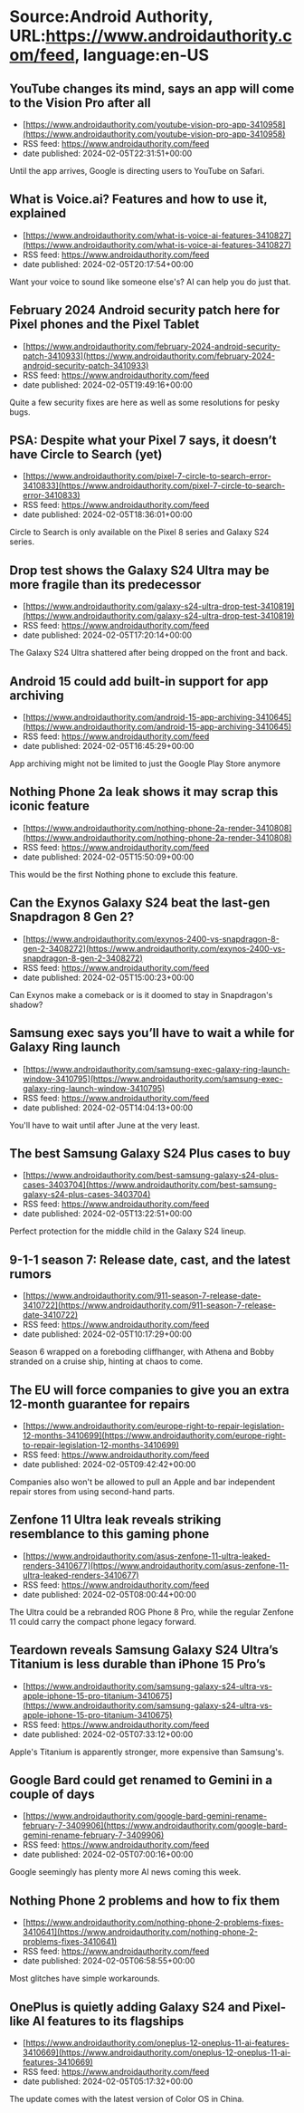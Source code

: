 # Source:Android Authority, URL:https://www.androidauthority.com/feed, language:en-US

## YouTube changes its mind, says an app will come to the Vision Pro after all
 - [https://www.androidauthority.com/youtube-vision-pro-app-3410958](https://www.androidauthority.com/youtube-vision-pro-app-3410958)
 - RSS feed: https://www.androidauthority.com/feed
 - date published: 2024-02-05T22:31:51+00:00

Until the app arrives, Google is directing users to YouTube on Safari.

## What is Voice.ai? Features and how to use it, explained
 - [https://www.androidauthority.com/what-is-voice-ai-features-3410827](https://www.androidauthority.com/what-is-voice-ai-features-3410827)
 - RSS feed: https://www.androidauthority.com/feed
 - date published: 2024-02-05T20:17:54+00:00

Want your voice to sound like someone else's? AI can help you do just that.

## February 2024 Android security patch here for Pixel phones and the Pixel Tablet
 - [https://www.androidauthority.com/february-2024-android-security-patch-3410933](https://www.androidauthority.com/february-2024-android-security-patch-3410933)
 - RSS feed: https://www.androidauthority.com/feed
 - date published: 2024-02-05T19:49:16+00:00

Quite a few security fixes are here as well as some resolutions for pesky bugs.

## PSA: Despite what your Pixel 7 says, it doesn’t have Circle to Search (yet)
 - [https://www.androidauthority.com/pixel-7-circle-to-search-error-3410833](https://www.androidauthority.com/pixel-7-circle-to-search-error-3410833)
 - RSS feed: https://www.androidauthority.com/feed
 - date published: 2024-02-05T18:36:01+00:00

Circle to Search is only available on the Pixel 8 series and Galaxy S24 series.

## Drop test shows the Galaxy S24 Ultra may be more fragile than its predecessor
 - [https://www.androidauthority.com/galaxy-s24-ultra-drop-test-3410819](https://www.androidauthority.com/galaxy-s24-ultra-drop-test-3410819)
 - RSS feed: https://www.androidauthority.com/feed
 - date published: 2024-02-05T17:20:14+00:00

The Galaxy S24 Ultra shattered after being dropped on the front and back.

## Android 15 could add built-in support for app archiving
 - [https://www.androidauthority.com/android-15-app-archiving-3410645](https://www.androidauthority.com/android-15-app-archiving-3410645)
 - RSS feed: https://www.androidauthority.com/feed
 - date published: 2024-02-05T16:45:29+00:00

App archiving might not be limited to just the Google Play Store anymore

## Nothing Phone 2a leak shows it may scrap this iconic feature
 - [https://www.androidauthority.com/nothing-phone-2a-render-3410808](https://www.androidauthority.com/nothing-phone-2a-render-3410808)
 - RSS feed: https://www.androidauthority.com/feed
 - date published: 2024-02-05T15:50:09+00:00

This would be the first Nothing phone to exclude this feature.

## Can the Exynos Galaxy S24 beat the last-gen Snapdragon 8 Gen 2?
 - [https://www.androidauthority.com/exynos-2400-vs-snapdragon-8-gen-2-3408272](https://www.androidauthority.com/exynos-2400-vs-snapdragon-8-gen-2-3408272)
 - RSS feed: https://www.androidauthority.com/feed
 - date published: 2024-02-05T15:00:23+00:00

Can Exynos make a comeback or is it doomed to stay in Snapdragon's shadow?

## Samsung exec says you’ll have to wait a while for Galaxy Ring launch
 - [https://www.androidauthority.com/samsung-exec-galaxy-ring-launch-window-3410795](https://www.androidauthority.com/samsung-exec-galaxy-ring-launch-window-3410795)
 - RSS feed: https://www.androidauthority.com/feed
 - date published: 2024-02-05T14:04:13+00:00

You'll have to wait until after June at the very least.

## The best Samsung Galaxy S24 Plus cases to buy
 - [https://www.androidauthority.com/best-samsung-galaxy-s24-plus-cases-3403704](https://www.androidauthority.com/best-samsung-galaxy-s24-plus-cases-3403704)
 - RSS feed: https://www.androidauthority.com/feed
 - date published: 2024-02-05T13:22:51+00:00

Perfect protection for the middle child in the Galaxy S24 lineup.

## 9-1-1 season 7: Release date, cast, and the latest rumors
 - [https://www.androidauthority.com/911-season-7-release-date-3410722](https://www.androidauthority.com/911-season-7-release-date-3410722)
 - RSS feed: https://www.androidauthority.com/feed
 - date published: 2024-02-05T10:17:29+00:00

Season 6 wrapped on a foreboding cliffhanger, with Athena and Bobby stranded on a cruise ship, hinting at chaos to come.

## The EU will force companies to give you an extra 12-month guarantee for repairs
 - [https://www.androidauthority.com/europe-right-to-repair-legislation-12-months-3410699](https://www.androidauthority.com/europe-right-to-repair-legislation-12-months-3410699)
 - RSS feed: https://www.androidauthority.com/feed
 - date published: 2024-02-05T09:42:42+00:00

Companies also won't be allowed to pull an Apple and bar independent repair stores from using second-hand parts.

## Zenfone 11 Ultra leak reveals striking resemblance to this gaming phone
 - [https://www.androidauthority.com/asus-zenfone-11-ultra-leaked-renders-3410677](https://www.androidauthority.com/asus-zenfone-11-ultra-leaked-renders-3410677)
 - RSS feed: https://www.androidauthority.com/feed
 - date published: 2024-02-05T08:00:44+00:00

The Ultra could be a rebranded ROG Phone 8 Pro, while the regular Zenfone 11 could carry the compact phone legacy forward.

## Teardown reveals Samsung Galaxy S24 Ultra’s Titanium is less durable than iPhone 15 Pro’s
 - [https://www.androidauthority.com/samsung-galaxy-s24-ultra-vs-apple-iphone-15-pro-titanium-3410675](https://www.androidauthority.com/samsung-galaxy-s24-ultra-vs-apple-iphone-15-pro-titanium-3410675)
 - RSS feed: https://www.androidauthority.com/feed
 - date published: 2024-02-05T07:33:12+00:00

Apple's Titanium is apparently stronger, more expensive than Samsung's.

## Google Bard could get renamed to Gemini in a couple of days
 - [https://www.androidauthority.com/google-bard-gemini-rename-february-7-3409906](https://www.androidauthority.com/google-bard-gemini-rename-february-7-3409906)
 - RSS feed: https://www.androidauthority.com/feed
 - date published: 2024-02-05T07:00:16+00:00

Google seemingly has plenty more AI news coming this week.

## Nothing Phone 2 problems and how to fix them
 - [https://www.androidauthority.com/nothing-phone-2-problems-fixes-3410641](https://www.androidauthority.com/nothing-phone-2-problems-fixes-3410641)
 - RSS feed: https://www.androidauthority.com/feed
 - date published: 2024-02-05T06:58:55+00:00

Most glitches have simple workarounds.

## OnePlus is quietly adding Galaxy S24 and Pixel-like AI features to its flagships
 - [https://www.androidauthority.com/oneplus-12-oneplus-11-ai-features-3410669](https://www.androidauthority.com/oneplus-12-oneplus-11-ai-features-3410669)
 - RSS feed: https://www.androidauthority.com/feed
 - date published: 2024-02-05T05:17:32+00:00

The update comes with the latest version of Color OS in China.


